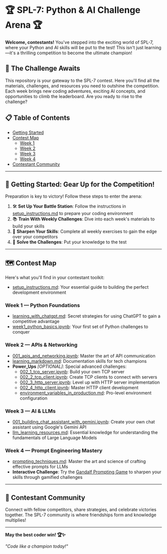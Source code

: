 # 🏆 SPL-7: Python & AI Challenge Arena 🏆

**Welcome, contestants!** You've stepped into the exciting world of SPL-7, where your Python and AI skills will be put to the test! This isn't just learning—it's a thrilling competition to become the ultimate champion!

<a id="the-challenge-awaits"></a>
## 🚀 The Challenge Awaits

This repository is your gateway to the SPL-7 contest. Here you'll find all the materials, challenges, and resources you need to outshine the competition. Each week brings new coding adventures, exciting AI concepts, and opportunities to climb the leaderboard. Are you ready to rise to the challenge?

<a id="table-of-contents"></a>
## 📋 Table of Contents
- [Getting Started](#getting-started)
- [Contest Map](#contest-map)
  - [Week 1](#week-1)
  - [Week 2](#week-2)
  - [Week 3](#week-3)
  - [Week 4](#week-4)
- [Contestant Community](#contestant-community)

---

<a id="getting-started"></a>
## 🏁 Getting Started: Gear Up for the Competition!

Preparation is key to victory! Follow these steps to enter the arena:

1. 🛠️ **Set Up Your Battle Station**: Follow the instructions in [setup_instructions.md](./setup_instructions.md) to prepare your coding environment  
2. 📚 **Train With Weekly Challenges**: Dive into each week's materials to build your skills  
3. 💪 **Sharpen Your Skills**: Complete all weekly exercises to gain the edge over your competitors  
4. 🧩 **Solve the Challenges**: Put your knowledge to the test  

---

<a id="contest-map"></a>
## 🗺️ Contest Map

Here's what you'll find in your contestant toolkit:

- [setup_instructions.md](./setup_instructions.md): Your essential guide to building the perfect development environment  

<a id="week-1"></a>
### Week 1 — Python Foundations

- [learning_with_chatgpt.md](./week1/learning_with_chatgpt.md): Secret strategies for using ChatGPT to gain a competitive advantage  
- [week1_python_basics.ipynb](./week1/week1_python_basics.ipynb): Your first set of Python challenges to conquer  

<a id="week-2"></a>
### Week 2 — APIs & Networking

- [001_apis_and_networking.ipynb](./week2/001_apis_and_networking.ipynb): Master the art of API communication  
- [learning_markdown.md](./week2/learning_markdown.md): Documentation skills for tech champions  
- **Power_Ups**  _[OPTIONAL]_: Special advanced challenges:
  - [002_1_tcp_server.ipynb](./week2/power_ups/002_1_tcp_server.ipynb): Build your own TCP server  
  - [002_2_tcp_client.ipynb](./week2/power_ups/002_2_tcp_client.ipynb): Create TCP clients to connect with servers  
  - [002_3_http_server.ipynb](./week2/power_ups/002_3_http_server.ipynb): Level up with HTTP server implementation  
  - [002_4_http_client.ipynb](./week2/power_ups/002_4_http_client.ipynb): Master HTTP client development  
  - [environment_variables_in_production.md](./week2/power_ups/environment_variables_in_production.md): Pro-level environment configuration  

<a id="week-3"></a>
### Week 3 — AI & LLMs

- [001_building_chat_assistant_with_gemini.ipynb](./week3/001_building_chat_assistant_with_gemini.ipynb): Create your own chat assistant using Google's Gemini API  
- [llm_learning_resources.md](./week3/llm_learning_resources.md): Essential knowledge for understanding the fundamentals of Large Language Models  

<a id="week-4"></a>
### Week 4 — Prompt Engineering Mastery

- [prompting_techniques.md](./week4/prompting_techniques.md): Master the art and science of crafting effective prompts for LLMs
- **Interactive Challenge**: Try the [Gandalf Prompting Game](https://gandalf.lakera.ai/baseline) to sharpen your skills through gamified challenges

---

<a id="contestant-community"></a>
## 💬 Contestant Community

Connect with fellow competitors, share strategies, and celebrate victories together. The SPL-7 community is where friendships form and knowledge multiplies!

---

**May the best coder win! 🏆✨**

*"Code like a champion today!"*
